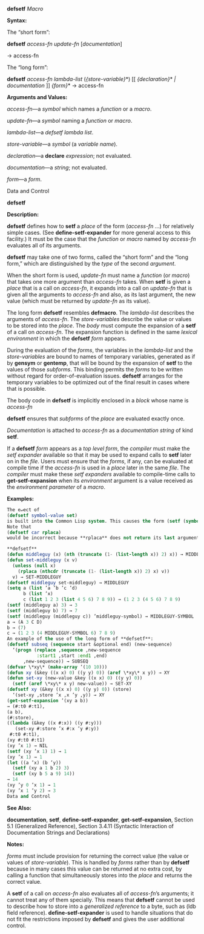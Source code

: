 **defsetf** *Macro* 



**Syntax:** 



The “short form”: 



**defsetf** *access-fn update-fn* [*documentation*] 



→  access-fn 



The “long form”: 



**defsetf** *access-fn lambda-list* (*\{store-variable\}*\*) [[ *\{declaration\}*\* *| documentation* ]] *\{form\}*\* →  access-fn 



**Arguments and Values:** 



*access-fn*—a *symbol* which names a *function* or a *macro*. 



*update-fn*—a *symbol* naming a *function* or *macro*. 



*lambda-list*—a *defsetf lambda list*. 



*store-variable*—a *symbol* (a *variable name*). 



*declaration*—a **declare** *expression*; not evaluated. 



*documentation*—a *string*; not evaluated. 



*form*—a *form*. 



Data and Control 



 



 



**defsetf** 



**Description:** 



**defsetf** defines how to **setf** a *place* of the form (*access-fn* ...) for relatively simple cases. (See **define-setf-expander** for more general access to this facility.) It must be the case that the *function* or *macro* named by *access-fn* evaluates all of its arguments. 



**defsetf** may take one of two forms, called the “short form” and the “long form,” which are distinguished by the *type* of the second *argument*. 



When the short form is used, *update-fn* must name a *function* (or *macro*) that takes one more argument than *access-fn* takes. When **setf** is given a *place* that is a call on *access-fn*, it expands into a call on *update-fn* that is given all the arguments to *access-fn* and also, as its last argument, the new value (which must be returned by *update-fn* as its value). 



The long form **defsetf** resembles **defmacro**. The *lambda-list* describes the arguments of *access-fn*. The *store-variables* describe the value or values to be stored into the *place*. The *body* must compute the expansion of a **setf** of a call on *access-fn*. The expansion function is defined in the same *lexical environment* in which the **defsetf** *form* appears. 



During the evaluation of the *forms*, the variables in the *lambda-list* and the *store-variables* are bound to names of temporary variables, generated as if by **gensym** or **gentemp**, that will be bound by the expansion of **setf** to the values of those *subforms*. This binding permits the *forms* to be written without regard for order-of-evaluation issues. **defsetf** arranges for the temporary variables to be optimized out of the final result in cases where that is possible. 



The body code in **defsetf** is implicitly enclosed in a *block* whose name is *access-fn* 



**defsetf** ensures that *subforms* of the *place* are evaluated exactly once. 



*Documentation* is attached to *access-fn* as a *documentation string* of kind **setf**. 



If a **defsetf** *form* appears as a *top level form*, the *compiler* must make the *setf expander* available so that it may be used to expand calls to **setf** later on in the *file*. Users must ensure that the *forms*, if any, can be evaluated at compile time if the *access-fn* is used in a *place* later in the same *file*. The *compiler* must make these *setf expanders* available to compile-time calls to **get-setf-expansion** when its *environment* argument is a value received as the *environment parameter* of a *macro*. 



**Examples:**
```lisp
The e↵ect of 
(defsetf symbol-value set) 
is built into the Common Lisp system. This causes the form (setf (symbol-value foo) fu) to expand into (set foo fu). 
Note that 
(defsetf car rplaca) 
would be incorrect because **rplaca** does not return its last argument. 

**defsetf** 
(defun middleguy (x) (nth (truncate (1- (list-length x)) 2) x)) → MIDDLEGUY 
(defun set-middleguy (x v) 
  (unless (null x) 
    (rplaca (nthcdr (truncate (1- (list-length x)) 2) x) v)) 
  v) → SET-MIDDLEGUY 
(defsetf middleguy set-middleguy) → MIDDLEGUY 
(setq a (list ’a ’b ’c ’d) 
      b (list ’x) 
      c (list 1 2 3 (list 4 5 6) 7 8 9)) → (1 2 3 (4 5 6) 7 8 9) 
(setf (middleguy a) 3) → 3 
(setf (middleguy b) 7) → 7 
(setf (middleguy (middleguy c)) ’middleguy-symbol) → MIDDLEGUY-SYMBOL 
a → (A 3 C D) 
b → (7) 
c → (1 2 3 (4 MIDDLEGUY-SYMBOL 6) 7 8 9) 
An example of the use of the long form of **defsetf**: 
(defsetf subseq (sequence start &optional end) (new-sequence) 
  ‘(progn (replace ,sequence ,new-sequence 
		   :start1 ,start :end1 ,end) 
	  ,new-sequence)) → SUBSEQ 
(defvar \*xy\* (make-array ’(10 10))) 
(defun xy (&key ((x x) 0) ((y y) 0)) (aref \*xy\* x y)) → XY 
(defun set-xy (new-value &key ((x x) 0) ((y y) 0)) 
  (setf (aref \*xy\* x y) new-value)) → SET-XY 
(defsetf xy (&key ((x x) 0) ((y y) 0)) (store) 
  ‘(set-xy ,store ’x ,x ’y ,y)) → XY 
(get-setf-expansion ’(xy a b)) 
→ (#:t0 #:t1), 
(a b), 
(#:store), 
((lambda (&key ((x #:x)) ((y #:y))) 
   (set-xy #:store ’x #:x ’y #:y)) 
 #:t0 #:t1), 
(xy #:t0 #:t1) 
(xy ’x 1) → NIL 
(setf (xy ’x 1) 1) → 1 
(xy ’x 1) → 1 
(let ((a ’x) (b ’y)) 
  (setf (xy a 1 b 2) 3) 
  (setf (xy b 5 a 9) 14)) 
→ 14 
(xy ’y 0 ’x 1) → 1 
(xy ’x 1 ’y 2) → 3 
Data and Control 


```
**See Also:** 



**documentation**, **setf**, **define-setf-expander**, **get-setf-expansion**, Section 5.1 (Generalized Reference), Section 3.4.11 (Syntactic Interaction of Documentation Strings and Declarations) 



**Notes:** 



*forms* must include provision for returning the correct value (the value or values of *store-variable*). This is handled by *forms* rather than by **defsetf** because in many cases this value can be returned at no extra cost, by calling a function that simultaneously stores into the *place* and returns the correct value. 



A **setf** of a call on *access-fn* also evaluates all of *access-fn*’s arguments; it cannot treat any of them specially. This means that **defsetf** cannot be used to describe how to store into a *generalized reference* to a byte, such as (ldb field reference). **define-setf-expander** is used to handle situations that do not fit the restrictions imposed by **defsetf** and gives the user additional control. 



